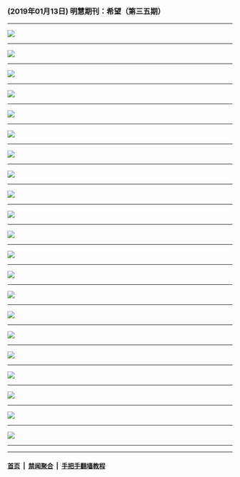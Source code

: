 ### (2019年01月13日) 明慧期刊：希望（第三五期）

---

<img src="http://qikan.minghui.org/mhqkpage/qikanimage/2019/01/13/xiwang35_a5_read-online1.png"/><hr/>
<img src="http://qikan.minghui.org/mhqkpage/qikanimage/2019/01/13/xiwang35_a5_read-online2.png"/><hr/>
<img src="http://qikan.minghui.org/mhqkpage/qikanimage/2019/01/13/xiwang35_a5_read-online3.png"/><hr/>
<img src="http://qikan.minghui.org/mhqkpage/qikanimage/2019/01/13/xiwang35_a5_read-online4.png"/><hr/>
<img src="http://qikan.minghui.org/mhqkpage/qikanimage/2019/01/13/xiwang35_a5_read-online5.png"/><hr/>
<img src="http://qikan.minghui.org/mhqkpage/qikanimage/2019/01/13/xiwang35_a5_read-online6.png"/><hr/>
<img src="http://qikan.minghui.org/mhqkpage/qikanimage/2019/01/13/xiwang35_a5_read-online7.png"/><hr/>
<img src="http://qikan.minghui.org/mhqkpage/qikanimage/2019/01/13/xiwang35_a5_read-online8.png"/><hr/>
<img src="http://qikan.minghui.org/mhqkpage/qikanimage/2019/01/13/xiwang35_a5_read-online9.png"/><hr/>
<img src="http://qikan.minghui.org/mhqkpage/qikanimage/2019/01/13/xiwang35_a5_read-online10.png"/><hr/>
<img src="http://qikan.minghui.org/mhqkpage/qikanimage/2019/01/13/xiwang35_a5_read-online11.png"/><hr/>
<img src="http://qikan.minghui.org/mhqkpage/qikanimage/2019/01/13/xiwang35_a5_read-online12.png"/><hr/>
<img src="http://qikan.minghui.org/mhqkpage/qikanimage/2019/01/13/xiwang35_a5_read-online13.png"/><hr/>
<img src="http://qikan.minghui.org/mhqkpage/qikanimage/2019/01/13/xiwang35_a5_read-online14.png"/><hr/>
<img src="http://qikan.minghui.org/mhqkpage/qikanimage/2019/01/13/xiwang35_a5_read-online15.png"/><hr/>
<img src="http://qikan.minghui.org/mhqkpage/qikanimage/2019/01/13/xiwang35_a5_read-online16.png"/><hr/>
<img src="http://qikan.minghui.org/mhqkpage/qikanimage/2019/01/13/xiwang35_a5_read-online17.png"/><hr/>
<img src="http://qikan.minghui.org/mhqkpage/qikanimage/2019/01/13/xiwang35_a5_read-online18.png"/><hr/>
<img src="http://qikan.minghui.org/mhqkpage/qikanimage/2019/01/13/xiwang35_a5_read-online19.png"/><hr/>
<img src="http://qikan.minghui.org/mhqkpage/qikanimage/2019/01/13/xiwang35_a5_read-online20.png"/><hr/>
<img src="http://qikan.minghui.org/mhqkpage/qikanimage/2019/01/13/xiwang35_a5_read-online21.png"/><hr/>


---

#### [首页](../../../..) &nbsp;|&nbsp; [禁闻聚合](https://github.com/gfw-breaker/banned-news) &nbsp;|&nbsp; [手把手翻墙教程](https://github.com/gfw-breaker/guides) 